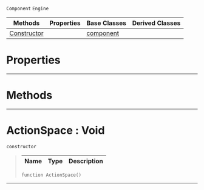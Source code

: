 `Component` `Engine`



|Methods|Properties|Base Classes|Derived Classes|
|---|---|---|---|
|[Constructor](actionspace.md#actionspace-void)| |[component](component.md)| |


 #  Properties


---  
 #  Methods


---  
 #  ActionSpace : Void

 `constructor`

> 
> |Name|Type|Description|
> |---|---|---|
> ```TS:Nada
> function ActionSpace()
> ``` 


---  
 

 